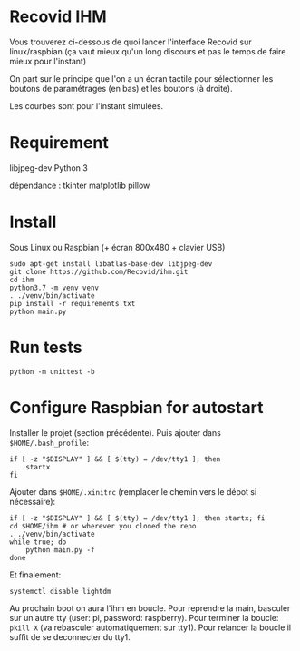 # Recovid IHM

Vous trouverez ci-dessous de quoi lancer l'interface Recovid sur linux/raspbian (ça vaut mieux qu'un long discours et pas le temps de faire mieux pour l'instant)

On part sur le principe que l'on a un écran tactile pour sélectionner les boutons de paramétrages (en bas) et les boutons (à droite).

Les courbes sont pour l'instant simulées.


# Requirement
  libjpeg-dev
  Python 3
  
  dépendance :
  tkinter
  matplotlib
  pillow

# Install

Sous Linux ou Raspbian (+ écran 800x480 + clavier USB)
```
sudo apt-get install libatlas-base-dev libjpeg-dev
git clone https://github.com/Recovid/ihm.git
cd ihm
python3.7 -m venv venv
. ./venv/bin/activate
pip install -r requirements.txt
python main.py
```

# Run tests

```
python -m unittest -b
```

# Configure Raspbian for autostart

Installer le projet (section précédente).
Puis ajouter dans `$HOME/.bash_profile`:
```
if [ -z "$DISPLAY" ] && [ $(tty) = /dev/tty1 ]; then
	startx
fi
```

Ajouter dans `$HOME/.xinitrc` (remplacer le chemin vers le dépot si nécessaire):
```
if [ -z "$DISPLAY" ] && [ $(tty) = /dev/tty1 ]; then startx; fi
cd $HOME/ihm # or wherever you cloned the repo
. ./venv/bin/activate
while true; do
	python main.py -f
done
```

Et finalement:
```
systemctl disable lightdm
```

Au prochain boot on aura l'ihm en boucle.
Pour reprendre la main, basculer sur un autre tty (user: pi, password: raspberry).
Pour terminer la boucle: `pkill X` (va rebasculer automatiquement sur tty1).
Pour relancer la boucle il suffit de se deconnecter du tty1.
